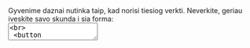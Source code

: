 <!-- Global site tag (gtag.js) - Google Analytics -->
<script async src="https://www.googletagmanager.com/gtag/js?id=UA-133904759-1"></script>
<script>
  window.dataLayer = window.dataLayer || [];
  function gtag(){dataLayer.push(arguments);}
  gtag('js', new Date());

  gtag('config', 'UA-133904759-1');
</script>

<form>
  Gyvenime daznai nutinka taip, kad norisi tiesiog verkti. Neverkite, geriau iveskite savo skunda i sia forma:<br>
  <textarea id="skundas" type="text" name="skundas"><br>
 <button type="button" id="knopke" onclick="myFunction()">Patalpinti</button>

<script>
function myFunction() {
  <!-- :feelsbadman: -->
    document.getElementById("skundas").value = "";
}
</script>
  
</form>
